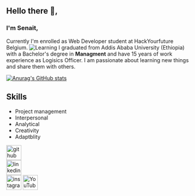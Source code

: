 ## Hello there 👋,
### I'm Senait,
Currently I'm enrolled as Web Developer student at  HackYourfuture Belgium.
![Learning](https://user-images.githubusercontent.com/77326649/112894539-459c2d00-90dc-11eb-9508-866372179b88.jpg)
I graduated from Addis Ababa University (Ethiopia) with a Bachelor's degree in **Managment** and have 15 years of work experience as Logisics Officer.
I am passionate about learning new things and share them with others.

[![Anurag's GitHub stats](https://github-readme-stats.vercel.app/api?username=Senait-coding)](https://github.com/anuraghazra/github-readme-stats)   

## Skills
 * Project management 
 * Interpersonal
 * Analytical 
 * Creativity
 * Adaptblity

[<img src='https://cdn.jsdelivr.net/npm/simple-icons@3.0.1/icons/github.svg' alt='github' height='40'>](https://github.com/Senait-coding/Senait-coding.github.io)  
[<img src='https://cdn.jsdelivr.net/npm/simple-icons@3.0.1/icons/linkedin.svg' alt='linkedin' height='40'>](https://www.linkedin.com/in/senait-b-86944277)   
[<img src='https://cdn.jsdelivr.net/npm/simple-icons@3.0.1/icons/instagram.svg' alt='instagram' height='40'>](https://www.instagram.com/yenejojo) 
[<img src='https://cdn.jsdelivr.net/npm/simple-icons@3.0.1/icons/youtube.svg' alt='YouTube' height='40'>](https://www.youtube.com/c/YejojoTube)  




